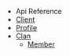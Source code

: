* Api Reference
* [Client](client.md)
* [Profile](profile.md)
* [Clan](clan.md)
    * [Member](member.md)
